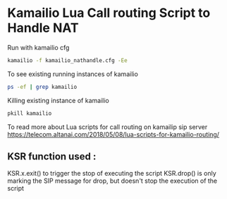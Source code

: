 # Kamailio Lua Call routing Script to Handle NAT

Run with kamailio cfg 
```bash
kamailio -f kamailio_nathandle.cfg -Ee
```

To see existing running instances of kamailio 
```bash
ps -ef | grep kamailio 
```

Killing existing instance of kamailio 
```bash
pkill kamailio
```

To read more about Lua scripts for call routing on kamailip sip server 
https://telecom.altanai.com/2018/05/08/lua-scripts-for-kamailio-routing/

## KSR function used :

KSR.x.exit() to trigger the stop of executing the script
KSR.drop() is only marking the SIP message for drop, but doesn't stop the execution of the script

